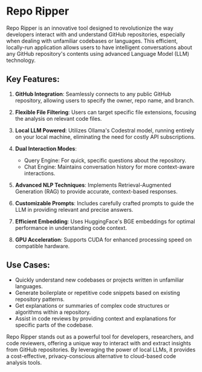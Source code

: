 # Repo Ripper

Repo Ripper is an innovative tool designed to revolutionize the way developers interact with and understand GitHub repositories, especially when dealing with unfamiliar codebases or languages. This efficient, locally-run application allows users to have intelligent conversations about any GitHub repository's contents using advanced Language Model (LLM) technology.

## Key Features:

1. **GitHub Integration**: Seamlessly connects to any public GitHub repository, allowing users to specify the owner, repo name, and branch.

2. **Flexible File Filtering**: Users can target specific file extensions, focusing the analysis on relevant code files.

3. **Local LLM Powered**: Utilizes Ollama's Codestral model, running entirely on your local machine, eliminating the need for costly API subscriptions.

4. **Dual Interaction Modes**:
   - Query Engine: For quick, specific questions about the repository.
   - Chat Engine: Maintains conversation history for more context-aware interactions.

5. **Advanced NLP Techniques**: Implements Retrieval-Augmented Generation (RAG) to provide accurate, context-based responses.

6. **Customizable Prompts**: Includes carefully crafted prompts to guide the LLM in providing relevant and precise answers.

7. **Efficient Embedding**: Uses HuggingFace's BGE embeddings for optimal performance in understanding code context.

8. **GPU Acceleration**: Supports CUDA for enhanced processing speed on compatible hardware.

## Use Cases:

- Quickly understand new codebases or projects written in unfamiliar languages.
- Generate boilerplate or repetitive code snippets based on existing repository patterns.
- Get explanations or summaries of complex code structures or algorithms within a repository.
- Assist in code reviews by providing context and explanations for specific parts of the codebase.

Repo Ripper stands out as a powerful tool for developers, researchers, and code reviewers, offering a unique way to interact with and extract insights from GitHub repositories. By leveraging the power of local LLMs, it provides a cost-effective, privacy-conscious alternative to cloud-based code analysis tools.
